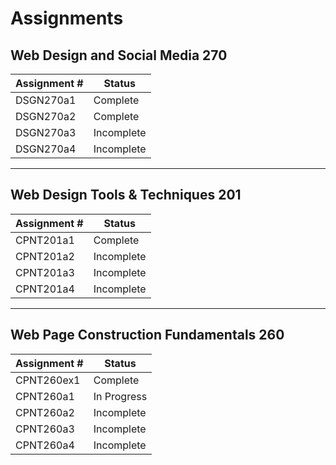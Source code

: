 # Assignments

## Web Design and Social Media 270

| Assignment # | Status |
| ----------- | ----------- |
| DSGN270a1 | Complete |
| DSGN270a2 | Complete |
| DSGN270a3 | Incomplete |
| DSGN270a4 | Incomplete |

---

## Web Design Tools & Techniques 201

| Assignment # | Status |
| ----------- | ----------- |
| CPNT201a1 | Complete |
| CPNT201a2 | Incomplete |
| CPNT201a3 | Incomplete |
| CPNT201a4 | Incomplete |

---

## Web Page Construction Fundamentals 260

| Assignment # | Status |
| ----------- | ----------- |
| CPNT260ex1 | Complete |
| CPNT260a1 | In Progress |
| CPNT260a2 | Incomplete |
| CPNT260a3 | Incomplete |
| CPNT260a4 | Incomplete |







